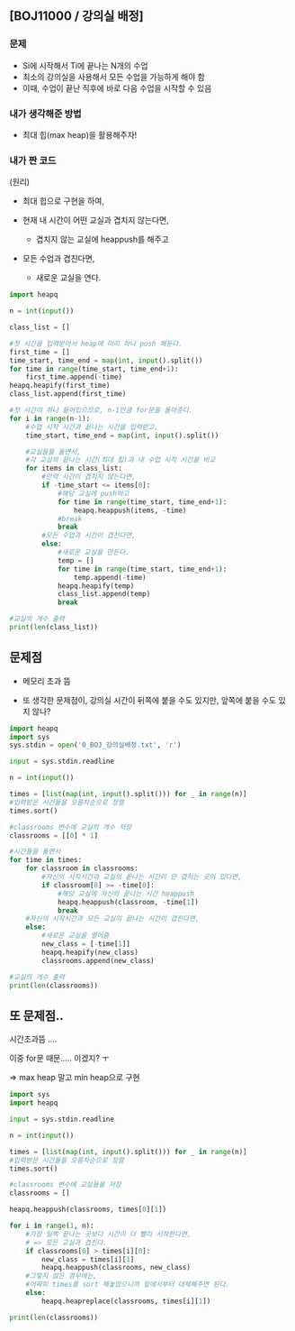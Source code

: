 ## [BOJ11000 / 강의실 배정]

### 문제

- Si에 시작해서 Ti에 끝나는 N개의 수업
- 최소의 강의실을 사용해서 모든 수업을 가능하게 해야 함
- 이때, 수업이 끝난 직후에 바로 다음 수업을 시작할 수 있음



### 내가 생각해준 방법

- 최대 힙(max heap)을 활용해주자!




### 내가 짠 코드

(원리)

- 최대 힙으로 구현을 하여, 
- 현재 내 시간이 어떤 교실과 겹치지 않는다면,
  - 겹치지 않는 교실에 heappush를 해주고

- 모든 수업과 겹친다면,
  - 새로운 교실을 연다.


```python
import heapq

n = int(input())

class_list = []

#첫 시간을 입력받아서 heap에 미리 하나 push 해둔다.
first_time = []
time_start, time_end = map(int, input().split())
for time in range(time_start, time_end+1):
    first_time.append(-time)
heapq.heapify(first_time)
class_list.append(first_time)

#첫 시간이 하나 들어있으므로, n-1만큼 for문을 돌아준다.
for i in range(n-1):
    #수업 시작 시간과 끝나는 시간을 입력받고,
    time_start, time_end = map(int, input().split())

    #교실들을 돌면서,
    #각 교실의 끝나는 시간(최대 힙)과 내 수업 시작 시간을 비교
    for items in class_list:
        #만약 시간이 겹치지 않는다면,
        if -time_start <= items[0]:
            #해당 교실에 push하고
            for time in range(time_start, time_end+1):
                heapq.heappush(items, -time)
            #break
            break
        #모든 수업과 시간이 겹친다면,
        else:
            #새로운 교실을 만든다.
            temp = []
            for time in range(time_start, time_end+1):
                temp.append(-time)
            heapq.heapify(temp)
            class_list.append(temp)
            break

#교실의 개수 출력
print(len(class_list))
```



## 문제점

- 메모리 초과 뜸

- 또 생각한 문제점이, 강의실 시간이 뒤쪽에 붙을 수도 있지만, 앞쪽에 붙을 수도 있지 않나?

```python
import heapq
import sys
sys.stdin = open('0_BOJ_강의실배정.txt', 'r')

input = sys.stdin.readline

n = int(input())

times = [list(map(int, input().split())) for _ in range(n)]
#입력받은 시간들을 오름차순으로 정렬
times.sort()

#classrooms 변수에 교실의 개수 저장
classrooms = [[0] * 1]

#시간들을 돌면서
for time in times:
    for classroom in classrooms:
        #자신의 시작시간과 교실의 끝나는 시간이 안 겹치는 곳이 있다면,
        if classroom[0] >= -time[0]:
            #해당 교실에 자신의 끝나는 시간 heappush
            heapq.heappush(classroom, -time[1])
            break
    #자신의 시작시간과 모든 교실의 끝나는 시간이 겹친다면,
    else:
        #새로운 교실을 열어줌
        new_class = [-time[1]]
        heapq.heapify(new_class)
        classrooms.append(new_class)

#교실의 개수 출력
print(len(classrooms))
```



## 또 문제점..

시간초과뜸 ....

이중 for문 때문..... 이겠지? ㅜ

=> max heap 말고 min heap으로 구현

```python
import sys
import heapq

input = sys.stdin.readline

n = int(input())

times = [list(map(int, input().split())) for _ in range(n)]
#입력받은 시간들을 오름차순으로 정렬
times.sort()

#classrooms 변수에 교실들을 저장
classrooms = []

heapq.heappush(classrooms, times[0][1])

for i in range(1, n):
    #가장 일찍 끝나는 곳보다 시간이 더 빨리 시작한다면,
    # => 모든 교실과 겹친다.
    if classrooms[0] > times[i][0]:
        new_class = times[i][1]
        heapq.heappush(classrooms, new_class)
    #그렇지 않은 경우에는,
    #어짜피 times를 sort 해놓았으니까 앞에서부터 대체해주면 된다.
    else:
        heapq.heapreplace(classrooms, times[i][1])

print(len(classrooms))
```

